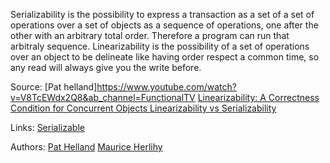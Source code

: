 Serializability is the possibility to express a transaction as a set of a set of operations over a set of objects as a sequence of operations, one after the other with an arbitrary total order. Therefore a program can run that arbitraly sequence.
Linearizability is the possibility of a set of operations over an object to be delineate like having order respect a common time, so any read will always give you the write before.  

Source:
[Pat helland]https://www.youtube.com/watch?v=V8TcEWdx2Q8&ab_channel=FunctionalTV
[Linearizability: A Correctness Condition for
Concurrent Objects ](http://cs.brown.edu/~mph/HerlihyW90/p463-herlihy.pdf)
[Linearizability vs Serializability](http://www.bailis.org/blog/linearizability-versus-serializability/#:~:text=Serializability%20is%20a%20guarantee%20about,over%20one%20or%20more%20objects.&text=Unlike%20linearizability%2C%20serializability%20does%20not,Serializability%20is%20also%20not%20composable.)

Links:
[Serializable](serializable.md)

Authors:
[Pat Helland](../authors/pat_helland.md)
[Maurice Herlihy](../authors/maurice_herlihy.md)


